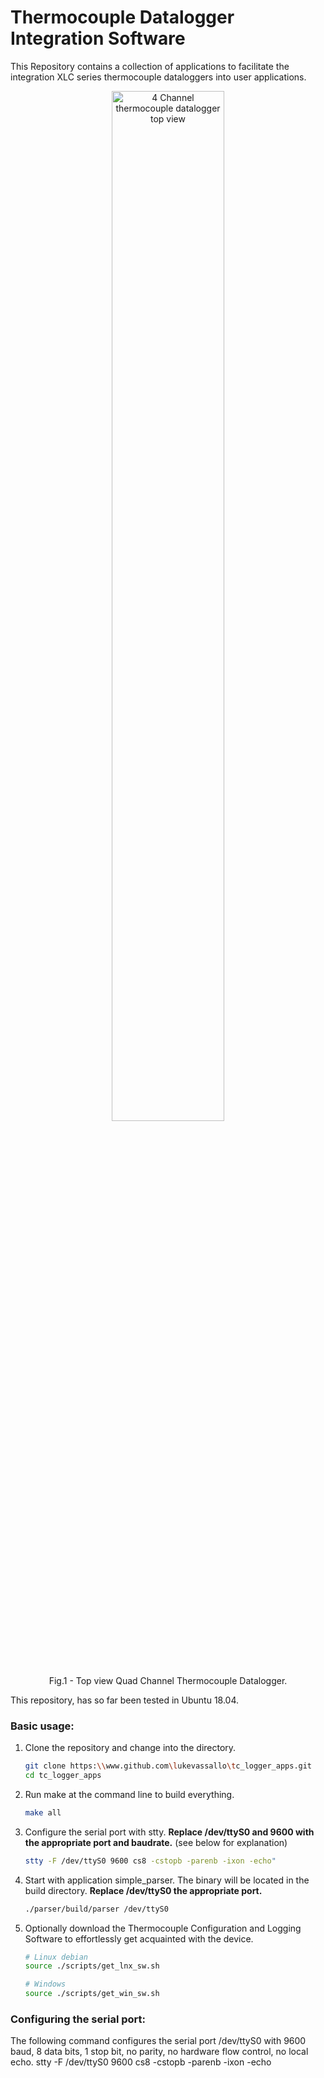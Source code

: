 # Thermocouple Datalogger Integration Software
This Repository contains a collection of applications to facilitate the integration XLC series thermocouple dataloggers into user applications.

<figure align="center">
<img src="https://wwww.lukevassallo.com/thermocouple_datalogger/images/xlc4_top_view.jpg" width="65%" height="65%" alt="4 Channel thermocouple datalogger top view">
<figcaption>Fig.1 - Top view Quad Channel Thermocouple Datalogger.</figcaption>
</figure>

This repository, has so far been tested in Ubuntu 18.04.

### Basic usage: 
1. Clone the repository and change into the directory.
    ```sh
    git clone https:\\www.github.com\lukevassallo\tc_logger_apps.git
    cd tc_logger_apps
    ```
2. Run make at the command line to build everything.
    ```sh
    make all
    ```
3. Configure the serial port with stty. **Replace /dev/ttyS0 and 9600 with the appropriate port and baudrate.** (see below for explanation) 
    ```sh
    stty -F /dev/ttyS0 9600 cs8 -cstopb -parenb -ixon -echo"
    ```
4. Start with application simple_parser. The binary will be located in the build directory. **Replace /dev/ttyS0 the appropriate port.**
    ```sh
    ./parser/build/parser /dev/ttyS0
    ```
5. Optionally download the Thermocouple Configuration and Logging Software to effortlessly get acquainted with the device. 
    ```sh
    # Linux debian
    source ./scripts/get_lnx_sw.sh
    
    # Windows
    source ./scripts/get_win_sw.sh
    ```

### Configuring the serial port: 
The following command configures the serial port /dev/ttyS0 with 9600 baud, 8 data bits, 1 stop bit, no parity, no hardware flow control, no local echo.
stty -F /dev/ttyS0 9600 cs8 -cstopb -parenb -ixon -echo
